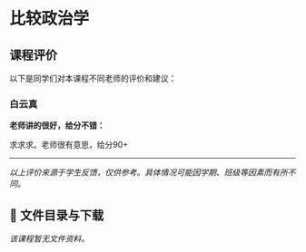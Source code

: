 # 比较政治学

## 课程评价

以下是同学们对本课程不同老师的评价和建议：

### 白云真

**老师讲的很好，给分不错：**

求求求。老师很有意思，给分90+

---

*以上评价来源于学生反馈，仅供参考。具体情况可能因学期、班级等因素而有所不同。*
## 📄 文件目录与下载

_该课程暂无文件资料。_
